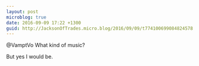 ```yaml
---
layout: post
microblog: true
date: 2016-09-09 17:22 +1300
guid: http://JacksonOfTrades.micro.blog/2016/09/09/t774100699084824578.html
---
```

@VamptVo What kind of music?

But yes I would be.
